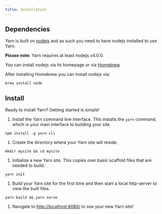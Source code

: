 ```yaml
---
title: Installation
---
```


## Dependencies

Yarn is built on [nodejs](https://nodejs.org/en/) and as such you need to have nodejs installed to use Yarn.

**Please note**: Yarn requires at least nodejs v4.0.0.

You can install nodejs via its homepage or via [Homebrew](http://brew.sh/).

After installing Homebrew you can install nodejs via:

```shell
brew install node
```

## Install

Ready to install Yarn? Getting started is simple!

1. Install the Yarn command line interface. This installs the `yarn` command, which is your main interface to building your site.
```shell
npm install -g yarn-cli
```

1. Create the directory where your Yarn site will reside.
```shell
mkdir mysite && cd mysite
```

1. Initialize a new Yarn site. This copies over basic scaffold files that are needed to build.
```shell
yarn init
```

1. Build your Yarn site for the first time and then start a local http-server to view the built files.
```shell
yarn build && yarn serve
```

1. Navigate to [http://localhost:8080/](http://localhost:8080/) to see your new Yarn site!
